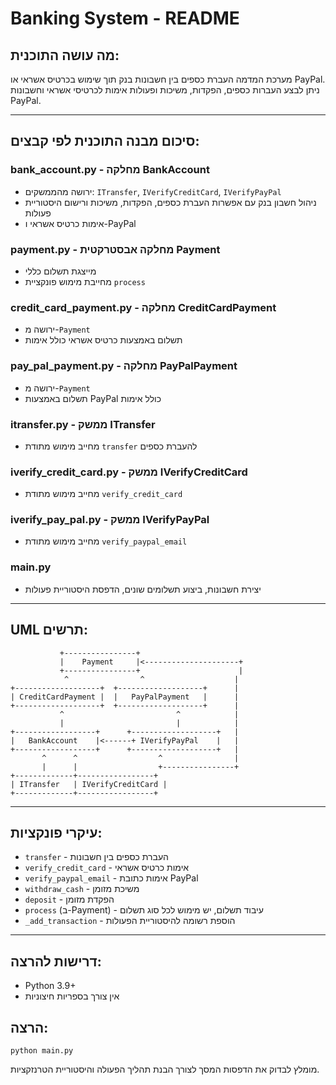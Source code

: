 # Banking System - README

## מה עושה התוכנית:

מערכת המדמה העברת כספים בין חשבונות בנק תוך שימוש בכרטיס אשראי או PayPal.
ניתן לבצע העברות כספים, הפקדות, משיכות ופעולות אימות לכרטיסי אשראי וחשבונות PayPal.

---

## סיכום מבנה התוכנית לפי קבצים:

### bank\_account.py - מחלקה BankAccount

* ירושה מהממשקים: `ITransfer`, `IVerifyCreditCard`, `IVerifyPayPal`
* ניהול חשבון בנק עם אפשרות העברת כספים, הפקדות, משיכות ורישום היסטוריית פעולות
* אימות כרטיס אשראי ו-PayPal

### payment.py - מחלקה אבסטרקטית Payment

* מייצגת תשלום כללי
* מחייבת מימוש פונקציית `process`

### credit\_card\_payment.py - מחלקה CreditCardPayment

* ירושה מ-`Payment`
* תשלום באמצעות כרטיס אשראי כולל אימות

### pay\_pal\_payment.py - מחלקה PayPalPayment

* ירושה מ-`Payment`
* תשלום באמצעות PayPal כולל אימות

### itransfer.py - ממשק ITransfer

* מחייב מימוש מתודת `transfer` להעברת כספים

### iverify\_credit\_card.py - ממשק IVerifyCreditCard

* מחייב מימוש מתודת `verify_credit_card`

### iverify\_pay\_pal.py - ממשק IVerifyPayPal

* מחייב מימוש מתודת `verify_paypal_email`

### main.py

* יצירת חשבונות, ביצוע תשלומים שונים, הדפסת היסטוריית פעולות

---

## UML תרשים:

```
           +----------------+
           |    Payment     |<---------------------+  
           +----------------+                      |
            ^                ^                    |
+-------------------+  +-------------------+      |
| CreditCardPayment |  |   PayPalPayment   |      |
+-------------------+  +-------------------+      |
           ^                         ^            |
           |                         |            |
+------------------+      +-------------------+   |
|   BankAccount    |<------+ IVerifyPayPal    |   |
+------------------+      +-------------------+   |
       ^      ^                  ^                |
       |      |                  +----------------+
+-------------+-----------------+
| ITransfer   | IVerifyCreditCard |
+-------------+-----------------+
```

---

## עיקרי פונקציות:

* `transfer` - העברת כספים בין חשבונות
* `verify_credit_card` - אימות כרטיס אשראי
* `verify_paypal_email` - אימות כתובת PayPal
* `withdraw_cash` - משיכת מזומן
* `deposit` - הפקדת מזומן
* `process` (ב-Payment) - עיבוד תשלום, יש מימוש לכל סוג תשלום
* `_add_transaction` - הוספת רשומה להיסטוריית הפעולות

---

## דרישות להרצה:

* Python 3.9+
* אין צורך בספריות חיצוניות

## הרצה:

```
python main.py
```

מומלץ לבדוק את הדפסות המסך לצורך הבנת תהליך הפעולה והיסטוריית הטרנזקציות.
